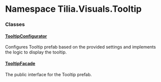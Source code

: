 # Namespace Tilia.Visuals.Tooltip

### Classes

#### [TooltipConfigurator]

Configures Tooltip prefab based on the provided settings and implements the logic to display the tooltip.

#### [TooltipFacade]

The public interface for the Tooltip prefab.

[TooltipConfigurator]: TooltipConfigurator.md
[TooltipFacade]: TooltipFacade.md
